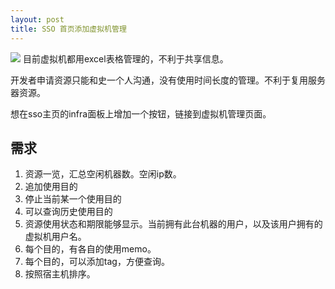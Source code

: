```yaml
---
layout: post 
title: SSO 首页添加虚拟机管理
---
```


![](/docs/images/2021-05-11-10-23-23.png)
目前虚拟机都用excel表格管理的，不利于共享信息。

开发者申请资源只能和史一个人沟通，没有使用时间长度的管理。不利于复用服务器资源。

想在sso主页的infra面板上增加一个按钮，链接到虚拟机管理页面。

## 需求
1. 资源一览，汇总空闲机器数。空闲ip数。
2. 追加使用目的
3. 停止当前某一个使用目的
4. 可以查询历史使用目的
5. 资源使用状态和期限能够显示。当前拥有此台机器的用户，以及该用户拥有的虚拟机用户名。
6. 每个目的，有各自的使用memo。
7. 每个目的，可以添加tag，方便查询。
8. 按照宿主机排序。
